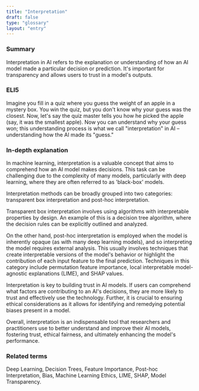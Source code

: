 ```yaml
---
title: "Interpretation"
draft: false
type: "glossary"
layout: "entry"
---
```


### Summary

Interpretation in AI refers to the explanation or understanding of how an AI model made a particular decision or prediction. It's important for transparency and allows users to trust in a model's outputs.

### ELI5

Imagine you fill in a quiz where you guess the weight of an apple in a mystery box. You win the quiz, but you don't know why your guess was the closest. Now, let's say the quiz master tells you how he picked the apple (say, it was the smallest apple). Now you can understand why your guess won; this understanding process is what we call "interpretation" in AI – understanding how the AI made its "guess."

### In-depth explanation

In machine learning, interpretation is a valuable concept that aims to comprehend how an AI model makes decisions. This task can be challenging due to the complexity of many models, particularly with deep learning, where they are often referred to as 'black-box' models.

Interpretation methods can be broadly grouped into two categories: transparent box interpretation and post-hoc interpretation.

Transparent box interpretation involves using algorithms with interpretable properties by design. An example of this is a decision tree algorithm, where the decision rules can be explicitly outlined and analyzed.

On the other hand, post-hoc interpretation is employed when the model is inherently opaque (as with many deep learning models), and so interpreting the model requires external analysis. This usually involves techniques that create interpretable versions of the model's behavior or highlight the contribution of each input feature to the final prediction. Techniques in this category include permutation feature importance, local interpretable model-agnostic explanations (LIME), and SHAP values.

Interpretation is key to building trust in AI models. If users can comprehend what factors are contributing to an AI's decisions, they are more likely to trust and effectively use the technology. Further, it is crucial to ensuring ethical considerations as it allows for identifying and remedying potential biases present in a model.

Overall, interpretation is an indispensable tool that researchers and practitioners use to better understand and improve their AI models, fostering trust, ethical fairness, and ultimately enhancing the model's performance.

### Related terms
Deep Learning, Decision Trees, Feature Importance, Post-hoc Interpretation, Bias, Machine Learning Ethics, LIME, SHAP, Model Transparency.
